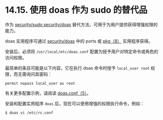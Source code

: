 # 14.15. 使用 doas 作为 sudo 的替代品

作为 [security/sudo security/doas](https://cgit.freebsd.org/ports/tree/security/sudo/pkg-descr) 替代方法，可用于为用户提供获得增强权限的能力。

doas 实用程序可通过 [security/doas](https://cgit.freebsd.org/ports/tree/security/doas/pkg-descr) 中的 ports 或 [pkg（8）](https://www.freebsd.org/cgi/man.cgi?query=pkg&sektion=8&format=html) 实用程序获得。

安装后，必须将 `/usr/local/etc/doas.conf` 配置为授予用户对特定命令或角色的访问权限。

最简单的条目可能是以下内容，它在执行 doas 命令时授予 `local_user root` 权限，而无需询问其密码：

```
permit nopass local_user as root
```

有关更多配置示例，请阅读 [doas.conf（5）](https://www.freebsd.org/cgi/man.cgi?query=doas.conf&sektion=5&format=html)。

安装和配置实用程序 `doas` 后，现在可以使用增强的权限执行命令，例如：

```
$ doas vi /etc/rc.conf
```

